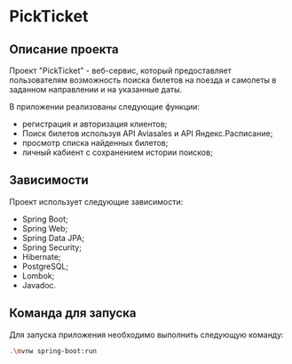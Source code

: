 # PickTicket

## Описание проекта

Проект "PickTicket" - веб-сервис, который предоставляет пользователям возможность поиска билетов на поезда и самолеты в заданном направлении и на указанные даты.

В приложении реализованы следующие функции:

* регистрация и авторизация клиентов;
* Поиск билетов используя API Aviasales и API Яндекс.Расписание;
* просмотр списка найденных билетов;
* личный кабиент с сохранением истории поисков;

## Зависимости

Проект использует следующие зависимости:

* Spring Boot;
* Spring Web;
* Spring Data JPA;
* Spring Security;
* Hibernate;
* PostgreSQL;
* Lombok;
* Javadoc.

## Команда для запуска
Для запуска приложения необходимо выполнить следующую команду:
```bash
.\mvnw spring-boot:run
```
